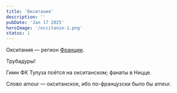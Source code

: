 ```yaml
---
title: 'Окситания'
description: ''
pubDate: 'Jan 17 2025'
heroImage: '/occitanie-1.png'
status: 1
---
```


Окситания — регион [Франции](/blog/france).

Трубадуры!

Гимн ФК Тулуза поётся на окситанском; фанаты в Ницце.

Слово amour — окситанское, ибо по-французски было бы ameur.